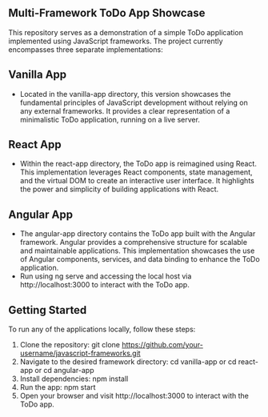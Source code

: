 ## Multi-Framework ToDo App Showcase

This repository serves as a demonstration of a simple ToDo application implemented using JavaScript frameworks. The project currently encompasses three separate implementations:

## Vanilla App

* Located in the vanilla-app directory, this version showcases the fundamental principles of JavaScript development without relying on any external frameworks. It provides a clear representation of a minimalistic ToDo application, running on a live server.

## React App

* Within the react-app directory, the ToDo app is reimagined using React. This implementation leverages React components, state management, and the virtual DOM to create an interactive user interface. It highlights the power and simplicity of building applications with React.

## Angular App

* The angular-app directory contains the ToDo app built with the Angular framework. Angular provides a comprehensive structure for scalable and maintainable applications. This implementation showcases the use of Angular components, services, and data binding to enhance the ToDo application.
* Run using ng serve and accessing the local host via http://localhost:3000 to interact with the ToDo app.

## Getting Started

To run any of the applications locally, follow these steps:
1. Clone the repository: git clone https://github.com/your-username/javascript-frameworks.git
2. Navigate to the desired framework directory: cd vanilla-app or cd react-app or cd angular-app
3. Install dependencies: npm install
4. Run the app: npm start
5. Open your browser and visit http://localhost:3000 to interact with the ToDo app.
